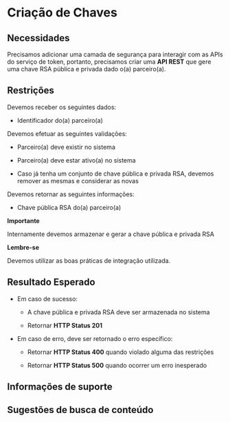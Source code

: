 # Criação de Chaves

## Necessidades

Precisamos adicionar uma camada de segurança para interagir com as APIs do serviço de token, portanto, precisamos criar 
uma **API REST** que gere uma chave RSA pública e privada dado o(a) parceiro(a).  

## Restrições

Devemos receber os seguintes dados:

- Identificador do(a) parceiro(a)

Devemos efetuar as seguintes validações:

- Parceiro(a) deve existir no sistema

- Parceiro(a) deve estar ativo(a) no sistema

- Caso já tenha um conjunto de chave pública e privada RSA, devemos remover as mesmas e considerar as novas

Devemos retornar as seguintes informações:

- Chave pública RSA do(a) parceiro(a)

**Importante**

Internamente devemos armazenar e gerar a chave pública e privada RSA

**Lembre-se** 

Devemos utilizar as boas práticas de integração utilizada.

## Resultado Esperado

- Em caso de sucesso:

    - A chave pública e privada RSA deve ser armazenada no sistema
    
    - Retornar **HTTP Status 201**
    
- Em caso de erro, deve ser retornado o erro específico:

    - Retornar **HTTP Status 400** quando violado alguma das restrições
    
    - Retornar **HTTP Status 500** quando ocorrer um erro inesperado

## Informações de suporte

## Sugestões de busca de conteúdo